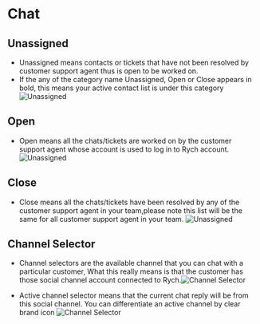 # Chat

## Unassigned

+ Unassigned means contacts or tickets that have not been resolved by customer support agent thus is open to be worked on.
+ If the any of the category name Unassigned, Open or Close appears in bold, this means your active contact list is under this category ![Unassigned](../../static/img/chats_img/tabs.jpg)

## Open

+ Open means all the chats/tickets are worked on by the customer support agent whose account is
used to log in to Rych account.![Unassigned](../../static/img/chats_img/open_2.jpg)

## Close

+ Close means all the chats/tickets have been resolved by any of the customer support agent in your team,please note this list will be the same for all customer support agent in your team.
![Unassigned](../../static/img/chats_img/close.jpg)

## Channel Selector

+ Channel selectors are the available channel that you can chat with a particular customer,
What this really means is that the customer has those social channel account connected to Rych.![Channel Selector](../../static/img/chats_img/channel_selector.jpg)

+ Active channel selector means that the current chat reply will be from this social channel.
You can differentiate an active channel by clear brand icon ![Channel Selector](../../static/img/chats_img/active.jpg)

